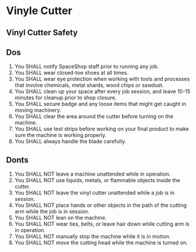 # Vinyle Cutter
## Vinyl Cutter Safety
## Dos
1) You SHALL notify SpaceShop staff prior to running any job.
2) You SHALL wear closed-toe shoes at all times.
3) You SHALL wear eye protection when working with tools and processes that involve chemicals, metal shards, wood chips or sawdust.
4) You SHALL clean up your space after every job session, and leave 10-15 minutes for cleanup prior to shop closure.
5) You SHALL secure badge and any loose items that might get caught in moving machinery.
6) You SHALL clear the area around the cutter before turning on the machine.
7) You SHALL use test strips before working on your final product to make sure the machine is working properly.
8) You SHALL always handle the blade carefully.

## Donts

1) You SHALL NOT leave a machine unattended while in operation.
2) You SHALL NOT use liquids, metals, or flammable objects inside the cutter.
3) You SHALL NOT leave the vinyl cutter unattended while a job is in session.
4) You SHALL NOT place hands or other objects in the path of the cutting arm while the job is in session.
5) You SHALL NOT lean on the machine.
6) You SHALL NOT wear ties, belts, or leave hair down while cutting arm is in operation.
7) You SHALL NOT manually stop the machine while it is in motion.
8) You SHALL NOT move the cutting head while the machine is turned on.
